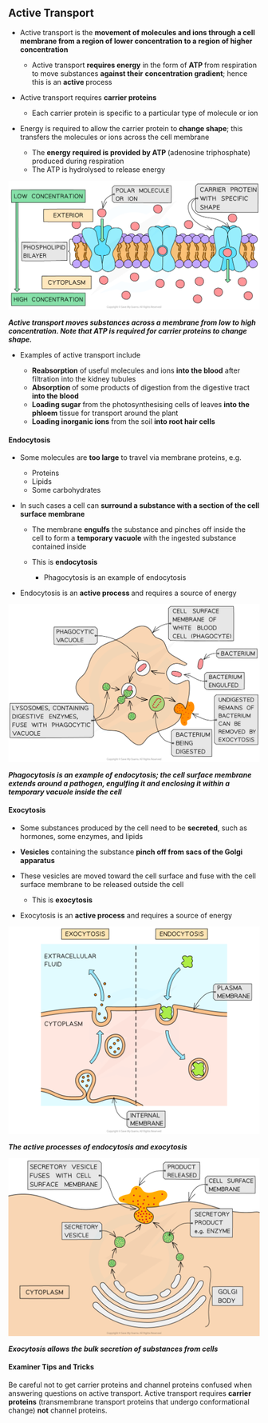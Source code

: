Active Transport
----------------

* Active transport is the <b>movement of molecules and ions through a cell membrane from a region of lower concentration to a region of higher concentration</b>

  + Active transport <b>requires energy</b> in the form of <b>ATP </b>from respiration to move substances <b>against their</b> <b>concentration gradient</b>; hence this is an <b>active </b>process
* Active transport requires <b>carrier proteins</b>

  + Each carrier protein is specific to a particular type of molecule or ion
* Energy is required to allow the carrier protein to<b> change shape</b>; this transfers the molecules or ions across the cell membrane

  + The <b>energy required is provided by ATP </b>(adenosine triphosphate) produced during respiration
  + The ATP is hydrolysed to release energy

![Carrier protein in active transport](Carrier-protein-in-active-transport.png)

<i><b>Active transport moves substances across a membrane from low to high concentration. Note that ATP is required for carrier proteins to change shape.</b></i>

* Examples of active transport include

  + <b>Reabsorption</b> of useful molecules and ions <b>into the blood</b> after filtration into the kidney tubules
  + <b>Absorption </b>of some products of digestion from the digestive tract<b> into the blood</b>
  + <b>Loading sugar</b> from the photosynthesising cells of leaves <b>into the phloem</b> tissue for transport around the plant
  + <b>Loading inorganic ions</b> from the soil <b>into root hair cells</b>

#### Endocytosis

* Some molecules are <b>too large</b> to travel via membrane proteins, e.g.

  + Proteins
  + Lipids
  + Some carbohydrates
* In such cases a cell can <b>surround a substance with a section of the cell surface membrane</b>

  + The membrane <b>engulfs</b> the substance and pinches off inside the cell to form a <b>temporary vacuole</b> with the ingested substance contained inside
  + This is <b>endocytosis</b>

    - Phagocytosis is an example of endocytosis
* Endocytosis is an <b>active process </b>and requires a source of energy

![Phagocytosis of a bacterium](Phagocytosis-of-a-bacterium.png)

<i><b>Phagocytosis is an example of endocytosis; the cell surface membrane extends around a pathogen, engulfing it and enclosing it within a temporary vacuole inside the cell</b></i>

#### Exocytosis

* Some substances produced by the cell need to be <b>secreted</b>, such as hormones, some enzymes, and lipids
* <b>Vesicles</b> containing the substance <b>pinch off from sacs of the Golgi apparatus </b>
* These vesicles are moved toward the cell surface and fuse with the cell surface membrane to be released outside the cell

  + This is <b>exocytosis</b>
* Exocytosis is an <b>active process</b> and requires a source of energy

![endocytosis-and-exocytosis](endocytosis-and-exocytosis.png)

<i><b>The active processes of endocytosis and exocytosis</b></i>

![Exocytosis in a secretory cell](Exocytosis-in-a-secretory-cell.png)

<i><b>Exocytosis allows the bulk secretion of substances from cells</b></i>

#### Examiner Tips and Tricks

Be careful not to get carrier proteins and channel proteins confused when answering questions on active transport. Active transport requires <b>carrier proteins</b> (transmembrane transport proteins that undergo conformational change) <b>not</b> channel proteins.